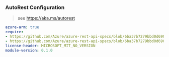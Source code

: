 ### AutoRest Configuration

> see https://aka.ms/autorest

``` yaml
azure-arm: true
require:
- https://github.com/Azure/azure-rest-api-specs/blob/6ba37b7279bbd0d69042743246780cc3af9257b9/specification/servicefabric/resource-manager/readme.md
- https://github.com/Azure/azure-rest-api-specs/blob/6ba37b7279bbd0d69042743246780cc3af9257b9/specification/servicefabric/resource-manager/readme.go.md
license-header: MICROSOFT_MIT_NO_VERSION
module-version: 0.1.0
```